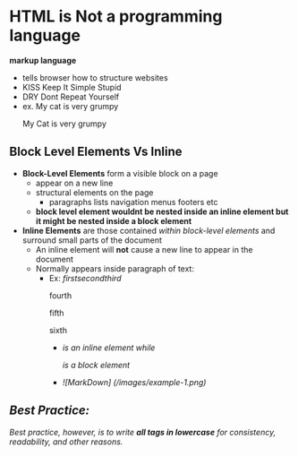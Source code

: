 # HTML is Not a programming language
**markup language**
  * tells browser how to structure websites
  * KISS Keep It Simple Stupid
  * DRY Dont Repeat Yourself
  * ex. My cat is very grumpy
      <p>My Cat is very grumpy</p>
## Block Level Elements Vs Inline
  * **Block-Level Elements** form a visible block on a page 
    * appear on a new line
    * structural elements on the page
      * paragraphs lists navigation menus footers etc
    * **block level element wouldnt be nested inside an inline element but it might be nested inside a block element**
  * **Inline Elements** are those contained *within block-level elements* and surround small parts of the document
    * An inline element will **not** cause a new line to appear in the document
    * Normally appears inside paragraph of text:
      * Ex: <em>first</em><em>second</em><em>third</em>
            <p>fourth</p><p>fifth</p><p>sixth</p>
        * <em> is an inline element while <p> is a block element
        * ![MarkDown] (/images/example-1.png)


## Best Practice:
 Best practice, however, is to write **all tags in lowercase** for consistency, readability, and other reasons.
 